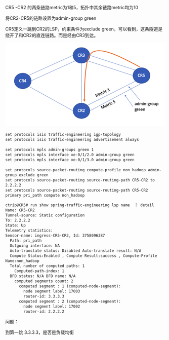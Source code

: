 

CR5 -CR2 的两条链路metric为1和5，拓扑中其余链路metric均为10

将CR2-CR5的链路设置为admin-group green

CR5定义一跳到CR2的LSP，约束条件为exclude green，可以看到，这条隧道是绕开了和CR2的直连链路。而是经由CR3到达。

![image-20200321003103685](img/image-20200321003103685.png)

```
set protocols isis traffic-engineering igp-topology
set protocols isis traffic-engineering advertisement always

set protocols mpls admin-groups green 1
set protocols mpls interface xe-0/1/2.0 admin-group green
set protocols mpls interface xe-0/1/3.0 admin-group green

set protocols source-packet-routing compute-profile non_hadoop admin-group exclude green
set protocols source-packet-routing source-routing-path CR5-CR2 to 2.2.2.2
set protocols source-packet-routing source-routing-path CR5-CR2 primary pri_path compute non_hadoop
```



```
ctrip@CR5# run show spring-traffic-engineering lsp name  ？ detail 
Name: CR5-CR2
Tunnel-source: Static configuration
To: 2.2.2.2
State: Up
Telemetry statistics:
Sensor-name: ingress-CR5-CR2, Id: 3758096387
  Path: pri_path
  Outgoing interface: NA
  Auto-translate status: Disabled Auto-translate result: N/A
  Compute Status:Enabled , Compute Result:success , Compute-Profile Name:non_hadoop
  Total number of computed paths: 1
    Computed-path-index: 1
  BFD status: N/A BFD name: N/A
    computed segments count: 2
      computed segment : 1 (computed-node-segment): 
        node segment label: 17003
        router-id: 3.3.3.3
      computed segment : 2 (computed-node-segment): 
        node segment label: 17002
        router-id: 2.2.2.2
```





问题： 

到第一跳 3.3.3.3，是否是负载均衡